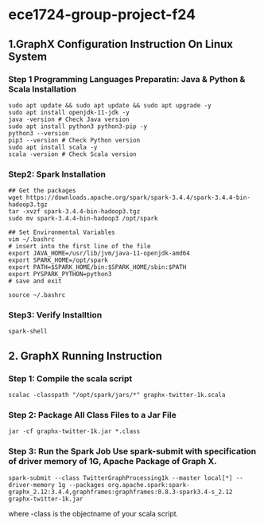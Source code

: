 # ece1724-group-project-f24

## 1.GraphX Configuration Instruction On Linux System

### Step 1 Programming Languages Preparatin: Java & Python & Scala Installation
```
sudo apt update && sudo apt update && sudo apt upgrade -y
sudo apt install openjdk-11-jdk -y
java -version # Check Java version
sudo apt install python3 python3-pip -y
python3 --version
pip3 --version # Check Python version
sudo apt install scala -y
scala -version # Check Scala version

```

### Step2: Spark Installation
```
## Get the packages
wget https://downloads.apache.org/spark/spark-3.4.4/spark-3.4.4-bin-hadoop3.tgz
tar -xvzf spark-3.4.4-bin-hadoop3.tgz
sudo mv spark-3.4.4-bin-hadoop3 /opt/spark

## Set Environmental Variables
vim ~/.bashrc
# insert into the first line of the file
export JAVA_HOME=/usr/lib/jvm/java-11-openjdk-amd64
export SPARK_HOME=/opt/spark
export PATH=$SPARK_HOME/bin:$SPARK_HOME/sbin:$PATH
export PYSPARK_PYTHON=python3
# save and exit

source ~/.bashrc
```

### Step3: Verify Installtion

```
spark-shell
```


## 2. GraphX Running Instruction




### Step 1: Compile the scala script 
```
scalac -classpath "/opt/spark/jars/*" graphx-twitter-1k.scala
```
### Step 2: Package All Class Files to a Jar File
```
jar -cf graphx-twitter-1k.jar *.class
```

### Step 3: Run the Spark Job Use spark-submit with specification of driver memory of 1G, Apache Package of Graph X.  
```
spark-submit --class TwitterGraphProcessing1k --master local[*] --driver-memory 1g --packages org.apache.spark:spark-graphx_2.12:3.4.4,graphframes:graphframes:0.8.3-spark3.4-s_2.12 graphx-twitter-1k.jar
```
where -class is the objectname of your scala script.

